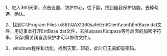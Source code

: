 1、进入360天擎，点击设置、防护中心，往下翻，找到自我保护功能，去掉勾选，确认。

2、找到C:\Program Files (x86)\QAX\360safe\EntClient\conf\EntBase.dat文件，用记事本打开EntBase.dat文件，去掉uipass和qtpass等号后面的加密字符串，保存(需关闭自我保护才可以修改文件)。

3、windows程序和功能，找到天擎，卸载，此时已无需卸载密码。